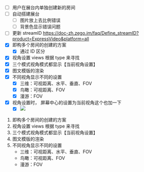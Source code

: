 - [ ] 用户在展台内单独创建新的房间
- [ ] 自动搭建展台
	- [ ] 图片放上去比例错误
	- [ ] 背景色显示错误问题
- [ ] 更新 streamID https://doc-zh.zego.im/faq/Define_streamID?product=ExpressVideo&platform=all
- [x] 即构多个房间的创建的方案
	- [x] 通过 ID 区分
- [x] 视角设置 views 根据 type 来寻找
- [x] 三个模式视角模式都显示【当前视角设置】
- [x] 图文模版的渲染
- [x] 不同视角显示不同的设置
	- [x] 三维：可视距离、水平、垂直、FOV  
	- [x] 鸟瞰：可视距离、FOV  
	- [x] 漫游：FOV
- [x] 视角设置时， 屏幕中心的设置为当前视角这个也加一下
	- [x] ![](Pasted%20image%2020240327104444.png)

1. 即构多个房间的创建的方案
2. 视角设置 views 根据 type 来寻找
3. 三个模式视角模式都显示【当前视角设置】
4. 图文模版的渲染
5. 不同视角显示不同的设置
	- 三维：可视距离、水平、垂直、FOV  
	- 鸟瞰：可视距离、FOV  
	- 漫游：FOV